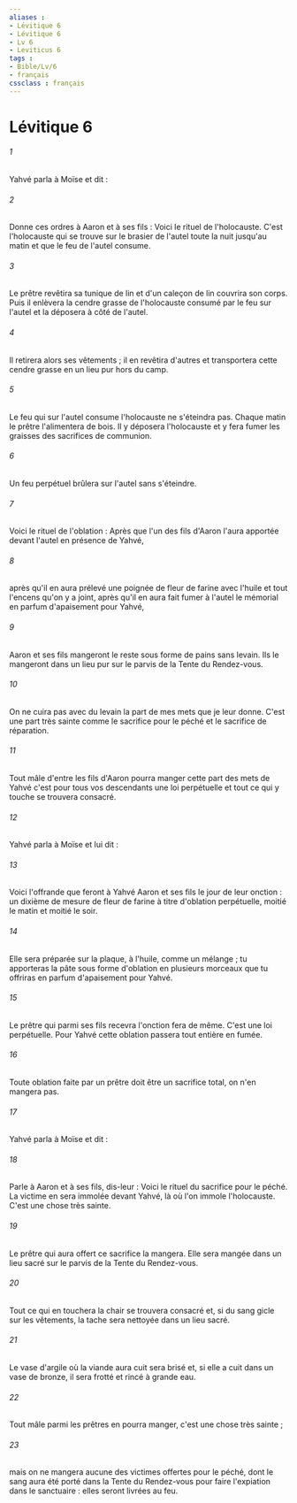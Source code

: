 ```yaml
---
aliases : 
- Lévitique 6
- Lévitique 6
- Lv 6
- Leviticus 6
tags : 
- Bible/Lv/6
- français
cssclass : français
---
```


# Lévitique 6

###### 1
Yahvé parla à Moïse et dit : 
###### 2
Donne ces ordres à Aaron et à ses fils : Voici le rituel de l'holocauste. C'est l'holocauste qui se trouve sur le brasier de l'autel toute la nuit jusqu'au matin et que le feu de l'autel consume. 
###### 3
Le prêtre revêtira sa tunique de lin et d'un caleçon de lin couvrira son corps. Puis il enlèvera la cendre grasse de l'holocauste consumé par le feu sur l'autel et la déposera à côté de l'autel. 
###### 4
Il retirera alors ses vêtements ; il en revêtira d'autres et transportera cette cendre grasse en un lieu pur hors du camp. 
###### 5
Le feu qui sur l'autel consume l'holocauste ne s'éteindra pas. Chaque matin le prêtre l'alimentera de bois. Il y déposera l'holocauste et y fera fumer les graisses des sacrifices de communion. 
###### 6
Un feu perpétuel brûlera sur l'autel sans s'éteindre. 
###### 7
Voici le rituel de l'oblation : Après que l'un des fils d'Aaron l'aura apportée devant l'autel en présence de Yahvé, 
###### 8
après qu'il en aura prélevé une poignée de fleur de farine avec l'huile et tout l'encens qu'on y a joint, après qu'il en aura fait fumer à l'autel le mémorial en parfum d'apaisement pour Yahvé, 
###### 9
Aaron et ses fils mangeront le reste sous forme de pains sans levain. Ils le mangeront dans un lieu pur sur le parvis de la Tente du Rendez-vous. 
###### 10
On ne cuira pas avec du levain la part de mes mets que je leur donne. C'est une part très sainte comme le sacrifice pour le péché et le sacrifice de réparation. 
###### 11
Tout mâle d'entre les fils d'Aaron pourra manger cette part des mets de Yahvé c'est pour tous vos descendants une loi perpétuelle et tout ce qui y touche se trouvera consacré. 
###### 12
Yahvé parla à Moïse et lui dit : 
###### 13
Voici l'offrande que feront à Yahvé Aaron et ses fils le jour de leur onction : un dixième de mesure de fleur de farine à titre d'oblation perpétuelle, moitié le matin et moitié le soir. 
###### 14
Elle sera préparée sur la plaque, à l'huile, comme un mélange ; tu apporteras la pâte sous forme d'oblation en plusieurs morceaux que tu offriras en parfum d'apaisement pour Yahvé. 
###### 15
Le prêtre qui parmi ses fils recevra l'onction fera de même. C'est une loi perpétuelle. Pour Yahvé cette oblation passera tout entière en fumée. 
###### 16
Toute oblation faite par un prêtre doit être un sacrifice total, on n'en mangera pas. 
###### 17
Yahvé parla à Moïse et dit : 
###### 18
Parle à Aaron et à ses fils, dis-leur : Voici le rituel du sacrifice pour le péché. La victime en sera immolée devant Yahvé, là où l'on immole l'holocauste. C'est une chose très sainte. 
###### 19
Le prêtre qui aura offert ce sacrifice la mangera. Elle sera mangée dans un lieu sacré sur le parvis de la Tente du Rendez-vous. 
###### 20
Tout ce qui en touchera la chair se trouvera consacré et, si du sang gicle sur les vêtements, la tache sera nettoyée dans un lieu sacré. 
###### 21
Le vase d'argile où la viande aura cuit sera brisé et, si elle a cuit dans un vase de bronze, il sera frotté et rincé à grande eau. 
###### 22
Tout mâle parmi les prêtres en pourra manger, c'est une chose très sainte ; 
###### 23
mais on ne mangera aucune des victimes offertes pour le péché, dont le sang aura été porté dans la Tente du Rendez-vous pour faire l'expiation dans le sanctuaire : elles seront livrées au feu. 
